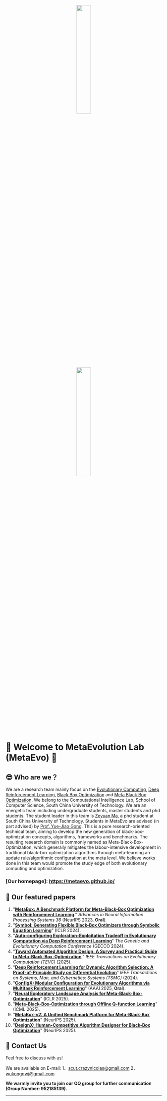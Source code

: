<div align=center>
<img src="/profile/scut.jpg" width="30%">
</div>
<div align=center>
<img src="/profile/logo.png" width="30%">
</div>

# :star2: Welcome to MetaEvolution Lab (MetaEvo) :star2:

## :sunglasses: Who are we？


We are a research team mainly focus on the [Evolutionary Computing](), [Deep Reinforcement Learning](), [Black Box Optimization]() and [Meta Black Box Optimization](). We belong to the Computational Intelligence Lab, School of Computer Science, South China University of Technology. We are an energetic team including undergraduate students, master students and phd students. The student leader in this team is [Zeyuan Ma](https://scholar.google.com/citations?user=Jcy8wPgAAAAJ&hl=zh-CN), a phd student at South China University of Technology. Students in MetaEvo are advised (in part advised) by [Prof. Yue-Jiao Gong](https://scholar.google.com/citations?user=Mi0Zu3IAAAAJ&hl=zh-CN). This is a pure research-oriented technical team, aiming to develop the new generation of black-box-optimization concepts, algorithms, frameworks and benchmarks. The resulting research domain is commonly named as Meta-Black-Box-Optimization, which generally mitigates the labour-intensive development in traditional black-box optimization algorithms through meta-learning an update rule/algorithmic configuration at the meta level. We believe works done in this team would promote the study edge of both evolutionary computing and optimization. 

### [Our homepage]: https://metaevo.github.io/

## :beers: Our featured papers
1. "[**MetaBox: A Benchmark Platform for Meta-Black-Box Optimization with Reinforcement Learning**](https://proceedings.neurips.cc/paper_files/paper/2023/file/232eee8ef411a0a316efa298d7be3c2b-Paper-Datasets_and_Benchmarks.pdf)." *Advances in Neural Information Processing Systems 36* (NeurIPS 2023, **Oral**).
2. "[**Symbol: Generating Flexible Black-Box Optimizers through Symbolic Equation Learning**](https://openreview.net/forum?id=vLJcd43U7a&noteId=Z5vpEil2mt)" (ICLR 2024).
3. "[**Auto-configuring Exploration-Exploitation Tradeoff in Evolutionary Computation via Deep Reinforcement Learning**](https://arxiv.org/pdf/2404.08239.pdf)" *The Genetic and Evolutionary Computation Conference* (GECCO 2024).
4. "[**Toward Automated Algorithm Design: A Survey and Practical Guide to Meta-Black-Box-Optimization**](https://arxiv.org/abs/2411.00625)." *IEEE Transactions on Evolutionary Computation (TEVC)* (2025).
5. "[**Deep Reinforcement Learning for Dynamic Algorithm Selection: A Proof-of-Principle Study on Differential Evolution**](https://ieeexplore.ieee.org/abstract/document/10496708)" *IEEE Transactions on Systems, Man, and Cybernetics: Systems (TSMC)* (2024).
6. "[**ConfigX: Modular Configuration for Evolutionary Algorithms via Multitask Reinforcement Learning**](https://arxiv.org/abs/2412.07507)" (AAAI 2025, **Oral**).
7. "[**Neural Exploratory Landscape Analysis for Meta-Black-Box-Optimization**](https://openreview.net/forum?id=EEI5R89Cmv)" (ICLR 2025).
8. "[**Meta-Black-Box-Optimization through Offline Q-function Learning**](https://arxiv.org/abs/2505.02010)" (ICML 2025).
9. "[**MetaBox-v2: A Unified Benchmark Platform for Meta-Black-Box Optimization**](https://arxiv.org/pdf/2505.17745)" (NeurIPS 2025).
10. "[**DesignX: Human-Competitive Algorithm Designer for Black-Box Optimization**](https://arxiv.org/pdf/2505.17866)" (NeurIPS 2025).

## :e-mail: Contact Us

Feel free to discuss with us! 

We are available on E-mail: 1、scut.crazynicolas@gmail.com 2、wukongqwj@gmail.com

**We warmly invite you to join our QQ group for further communication (Group Number: 952185139).**
***



